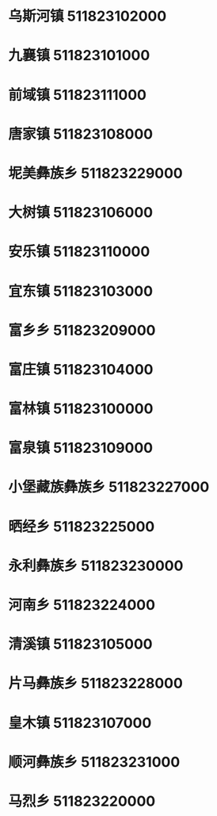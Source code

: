 # 乌斯河镇 511823102000
# 九襄镇 511823101000
# 前域镇 511823111000
# 唐家镇 511823108000
# 坭美彝族乡 511823229000
# 大树镇 511823106000
# 安乐镇 511823110000
# 宜东镇 511823103000
# 富乡乡 511823209000
# 富庄镇 511823104000
# 富林镇 511823100000
# 富泉镇 511823109000
# 小堡藏族彝族乡 511823227000
# 晒经乡 511823225000
# 永利彝族乡 511823230000
# 河南乡 511823224000
# 清溪镇 511823105000
# 片马彝族乡 511823228000
# 皇木镇 511823107000
# 顺河彝族乡 511823231000
# 马烈乡 511823220000
